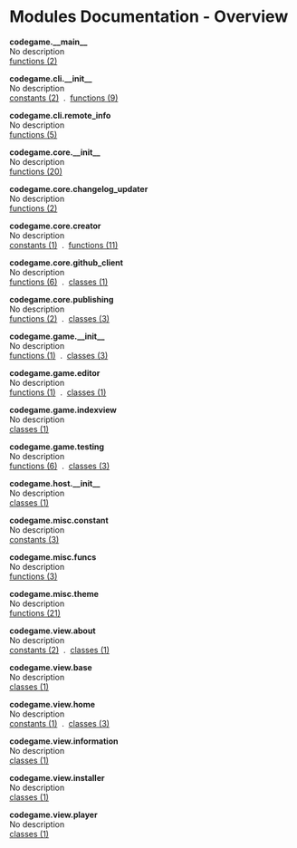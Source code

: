 # Modules Documentation - Overview

**codegame.\_\_main\_\_**
<br>
No description
<br>
[functions (2)](https://github.com/pyrustic/codegame/blob/master/docs/modules/content/codegame.__main__/functions.md)

**codegame.cli.\_\_init\_\_**
<br>
No description
<br>
[constants (2)](https://github.com/pyrustic/codegame/blob/master/docs/modules/content/codegame.cli.__init__/constants.md) &nbsp;.&nbsp; [functions (9)](https://github.com/pyrustic/codegame/blob/master/docs/modules/content/codegame.cli.__init__/functions.md)

**codegame.cli.remote\_info**
<br>
No description
<br>
[functions (5)](https://github.com/pyrustic/codegame/blob/master/docs/modules/content/codegame.cli.remote_info/functions.md)

**codegame.core.\_\_init\_\_**
<br>
No description
<br>
[functions (20)](https://github.com/pyrustic/codegame/blob/master/docs/modules/content/codegame.core.__init__/functions.md)

**codegame.core.changelog\_updater**
<br>
No description
<br>
[functions (2)](https://github.com/pyrustic/codegame/blob/master/docs/modules/content/codegame.core.changelog_updater/functions.md)

**codegame.core.creator**
<br>
No description
<br>
[constants (1)](https://github.com/pyrustic/codegame/blob/master/docs/modules/content/codegame.core.creator/constants.md) &nbsp;.&nbsp; [functions (11)](https://github.com/pyrustic/codegame/blob/master/docs/modules/content/codegame.core.creator/functions.md)

**codegame.core.github\_client**
<br>
No description
<br>
[functions (6)](https://github.com/pyrustic/codegame/blob/master/docs/modules/content/codegame.core.github_client/functions.md) &nbsp;.&nbsp; [classes (1)](https://github.com/pyrustic/codegame/blob/master/docs/modules/content/codegame.core.github_client/classes.md)

**codegame.core.publishing**
<br>
No description
<br>
[functions (2)](https://github.com/pyrustic/codegame/blob/master/docs/modules/content/codegame.core.publishing/functions.md) &nbsp;.&nbsp; [classes (3)](https://github.com/pyrustic/codegame/blob/master/docs/modules/content/codegame.core.publishing/classes.md)

**codegame.game.\_\_init\_\_**
<br>
No description
<br>
[functions (1)](https://github.com/pyrustic/codegame/blob/master/docs/modules/content/codegame.game.__init__/functions.md) &nbsp;.&nbsp; [classes (3)](https://github.com/pyrustic/codegame/blob/master/docs/modules/content/codegame.game.__init__/classes.md)

**codegame.game.editor**
<br>
No description
<br>
[functions (1)](https://github.com/pyrustic/codegame/blob/master/docs/modules/content/codegame.game.editor/functions.md) &nbsp;.&nbsp; [classes (1)](https://github.com/pyrustic/codegame/blob/master/docs/modules/content/codegame.game.editor/classes.md)

**codegame.game.indexview**
<br>
No description
<br>
[classes (1)](https://github.com/pyrustic/codegame/blob/master/docs/modules/content/codegame.game.indexview/classes.md)

**codegame.game.testing**
<br>
No description
<br>
[functions (6)](https://github.com/pyrustic/codegame/blob/master/docs/modules/content/codegame.game.testing/functions.md) &nbsp;.&nbsp; [classes (3)](https://github.com/pyrustic/codegame/blob/master/docs/modules/content/codegame.game.testing/classes.md)

**codegame.host.\_\_init\_\_**
<br>
No description
<br>
[classes (1)](https://github.com/pyrustic/codegame/blob/master/docs/modules/content/codegame.host.__init__/classes.md)

**codegame.misc.constant**
<br>
No description
<br>
[constants (3)](https://github.com/pyrustic/codegame/blob/master/docs/modules/content/codegame.misc.constant/constants.md)

**codegame.misc.funcs**
<br>
No description
<br>
[functions (3)](https://github.com/pyrustic/codegame/blob/master/docs/modules/content/codegame.misc.funcs/functions.md)

**codegame.misc.theme**
<br>
No description
<br>
[functions (21)](https://github.com/pyrustic/codegame/blob/master/docs/modules/content/codegame.misc.theme/functions.md)

**codegame.view.about**
<br>
No description
<br>
[constants (2)](https://github.com/pyrustic/codegame/blob/master/docs/modules/content/codegame.view.about/constants.md) &nbsp;.&nbsp; [classes (1)](https://github.com/pyrustic/codegame/blob/master/docs/modules/content/codegame.view.about/classes.md)

**codegame.view.base**
<br>
No description
<br>
[classes (1)](https://github.com/pyrustic/codegame/blob/master/docs/modules/content/codegame.view.base/classes.md)

**codegame.view.home**
<br>
No description
<br>
[constants (1)](https://github.com/pyrustic/codegame/blob/master/docs/modules/content/codegame.view.home/constants.md) &nbsp;.&nbsp; [classes (3)](https://github.com/pyrustic/codegame/blob/master/docs/modules/content/codegame.view.home/classes.md)

**codegame.view.information**
<br>
No description
<br>
[classes (1)](https://github.com/pyrustic/codegame/blob/master/docs/modules/content/codegame.view.information/classes.md)

**codegame.view.installer**
<br>
No description
<br>
[classes (1)](https://github.com/pyrustic/codegame/blob/master/docs/modules/content/codegame.view.installer/classes.md)

**codegame.view.player**
<br>
No description
<br>
[classes (1)](https://github.com/pyrustic/codegame/blob/master/docs/modules/content/codegame.view.player/classes.md)
